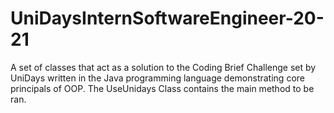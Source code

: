 # UniDaysInternSoftwareEngineer-20-21
A set of classes that act as a solution to the Coding Brief Challenge set by UniDays written in the Java programming language demonstrating core principals of OOP.
The UseUnidays Class contains the main method to be ran.
